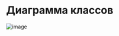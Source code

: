 # Диаграмма классов

![image](https://github.com/user-attachments/assets/830998ef-173c-4b21-96df-529adfd9fcfe)


